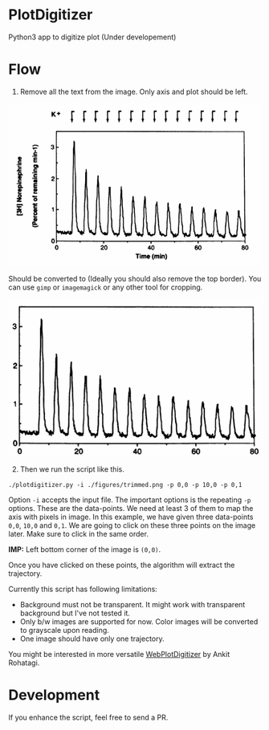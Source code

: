 # PlotDigitizer

Python3 app to digitize plot (Under developement)

# Flow

1. Remove all the text from the image. Only axis and plot should be left.

![This is from MacFadden and Koshland, PNAS 1990](./figures/original.png)

Should be converted to (Ideally you should also remove the top border). You can use `gimp`
or `imagemagick` or any other tool for cropping.

![](./figures/trimmed.png)

2. Then we run the script like this.

```
./plotdigitizer.py -i ./figures/trimmed.png -p 0,0 -p 10,0 -p 0,1
```

Option `-i` accepts the input file. The important options is the repeating `-p` options.
These are the data-points. We need at least 3 of them to map the axis with pixels in image.
In this example, we have given three data-points `0,0`, `10,0` and `0,1`. We are going to click 
on these three points on the image later. Make sure to click in the same order. 

__IMP:__ Left bottom corner of the  image is `(0,0)`. 

Once you have clicked on these points, the algorithm will extract the trajectory. 

Currently this script has following limitations:

- Background must not be transparent. It might work with transparent background but
  I've not tested it.
- Only b/w images are supported for now. Color images will be converted to grayscale upon reading.
- One image should have only one trajectory.

You might be interested in more versatile
[WebPlotDigitizer](https://automeris.io/WebPlotDigitizer/) by Ankit Rohatagi.

# Development

If you enhance the script, feel free to send a PR.

